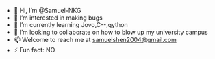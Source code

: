 - 👋 Hi, I’m @Samuel-NKG
- 👀 I’m interested in making bugs
- 🌱 I’m currently learning Jovo,C--,qython
- 💞️ I’m looking to collaborate on how to blow up my university campus
- 📫 Welcome to reach me at samuelshen2004@gmail.com
- ⚡ Fun fact: NO

<!---
Samuel-NKG/Samuel-NKG is a ✨ special ✨ repository because its `README.md` (this file) appears on your GitHub profile.
You can click the Preview link to take a look at your changes.
--->
